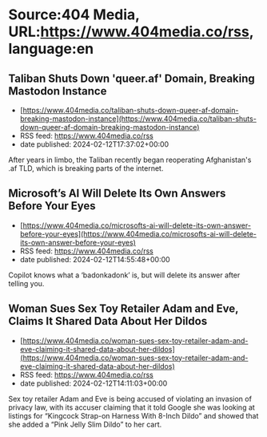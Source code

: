 # Source:404 Media, URL:https://www.404media.co/rss, language:en

## Taliban Shuts Down 'queer.af' Domain, Breaking Mastodon Instance
 - [https://www.404media.co/taliban-shuts-down-queer-af-domain-breaking-mastodon-instance](https://www.404media.co/taliban-shuts-down-queer-af-domain-breaking-mastodon-instance)
 - RSS feed: https://www.404media.co/rss
 - date published: 2024-02-12T17:37:02+00:00

After years in limbo, the Taliban recently began reoperating Afghanistan's .af TLD, which is breaking parts of the internet.

## Microsoft’s AI Will Delete Its Own Answers Before Your Eyes
 - [https://www.404media.co/microsofts-ai-will-delete-its-own-answer-before-your-eyes](https://www.404media.co/microsofts-ai-will-delete-its-own-answer-before-your-eyes)
 - RSS feed: https://www.404media.co/rss
 - date published: 2024-02-12T14:55:48+00:00

Copilot knows what a ‘badonkadonk’ is, but will delete its answer after telling you.

## Woman Sues Sex Toy Retailer Adam and Eve, Claims It Shared Data About Her Dildos
 - [https://www.404media.co/woman-sues-sex-toy-retailer-adam-and-eve-claiming-it-shared-data-about-her-dildos](https://www.404media.co/woman-sues-sex-toy-retailer-adam-and-eve-claiming-it-shared-data-about-her-dildos)
 - RSS feed: https://www.404media.co/rss
 - date published: 2024-02-12T14:11:03+00:00

Sex toy retailer Adam and Eve is being accused of violating an invasion of privacy law, with its accuser claiming that it told Google she was looking at listings for “Kingcock Strap-on Harness With 8-Inch Dildo” and showed that she added a “Pink Jelly Slim Dildo” to her cart.

